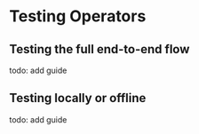 # Testing Operators

## Testing the full end-to-end flow

todo: add guide

## Testing locally or offline

todo: add guide